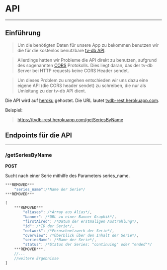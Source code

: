 # API

---

## Einführung

> Um die benötigten Daten für unsere App zu bekommen benutzen wir die für die kostenlos benutzbare [tv-db API](https://www.google.com). 

> Allerdings hatten wir Probleme die API direkt zu benutzen, aufgrund des sogenannten [CORS](https://de.wikipedia.org/wiki/Cross-Origin_Resource_Sharing) Protokolls. 
> Dies liegt daran, das der tv-db Server bei  HTTP requests keine CORS Header sendet.

> Um dieses Problem zu umgehen entschieden wir uns dazu eine eigene API (die CORS header sendet) zu schreiben, die nur als Umleitung zu der tv-db API dient.

Die API wird auf [heroku](https://heroku.com) gehostet. Die URL lautet [tvdb-rest.herokuapp.com](https://tvdb-rest.herokuapp.com/).

Beispiel:

> https://tvdb-rest.herokuapp.com/getSeriesByName

## Endpoints für die API

***

### /getSeriesByName


**POST**

Sucht nach einer Serie mithilfe des Parameters series_name.

```javascript
***REMOVED***
    "series_name":/*Name der Serie*/
***REMOVED***
```

```javascript
[
    ***REMOVED***
        "aliases": /*Array aus Alias*/,
        "banner": /*URL zu einer Banner Graphik*/,
        "firstAired": /*Datum der erstmaligen Austrahlung*/,
        "id": /*ID der Serie*/,
        "network": /*Fernsehnetzwerk der Serie*/,
        "overview": /*Überblick über den Inhalt der Serie*/,
        "seriesName": /*Name der Serie*/,
        "status": /*Status der Series: "continuing" oder "ended"*/
    ***REMOVED***,
    //...
    //weitere Ergebnisse
]
```